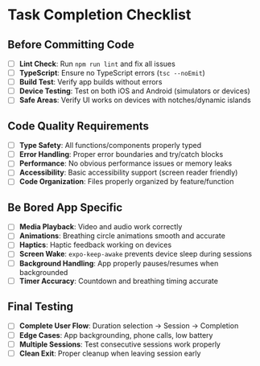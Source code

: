 # Task Completion Checklist

## Before Committing Code
- [ ] **Lint Check**: Run `npm run lint` and fix all issues
- [ ] **TypeScript**: Ensure no TypeScript errors (`tsc --noEmit`)
- [ ] **Build Test**: Verify app builds without errors
- [ ] **Device Testing**: Test on both iOS and Android (simulators or devices)
- [ ] **Safe Areas**: Verify UI works on devices with notches/dynamic islands

## Code Quality Requirements
- [ ] **Type Safety**: All functions/components properly typed
- [ ] **Error Handling**: Proper error boundaries and try/catch blocks
- [ ] **Performance**: No obvious performance issues or memory leaks
- [ ] **Accessibility**: Basic accessibility support (screen reader friendly)
- [ ] **Code Organization**: Files properly organized by feature/function

## Be Bored App Specific
- [ ] **Media Playback**: Video and audio work correctly
- [ ] **Animations**: Breathing circle animations smooth and accurate
- [ ] **Haptics**: Haptic feedback working on devices
- [ ] **Screen Wake**: `expo-keep-awake` prevents device sleep during sessions
- [ ] **Background Handling**: App properly pauses/resumes when backgrounded
- [ ] **Timer Accuracy**: Countdown and breathing timing accurate

## Final Testing
- [ ] **Complete User Flow**: Duration selection → Session → Completion
- [ ] **Edge Cases**: App backgrounding, phone calls, low battery
- [ ] **Multiple Sessions**: Test consecutive sessions work properly
- [ ] **Clean Exit**: Proper cleanup when leaving session early
